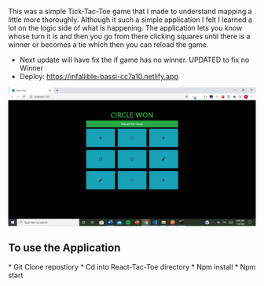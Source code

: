 This was a simple Tick-Tac-Toe game that I made to understand mapping a little more thoroughly. Although it such a simple application I felt
I learned a lot on the logic side of what is happening. The application lets you know whose turn it is and then you go from there clicking squares
until there is a winner or becomes a tie which then you can reload the game.


* Next update will have fix the if game has no winner. UPDATED to fix no Winner
* Deploy: https://infallible-bassi-cc7a10.netlify.app



 ![Tick Tac Toe](https://github.com/philipipara/React-Tac-Toe/blob/master/sample.png)

<h2>To use the Application</h2>
* Git Clone repostiory
* Cd into React-Tac-Toe directory
* Npm install
* Npm start



